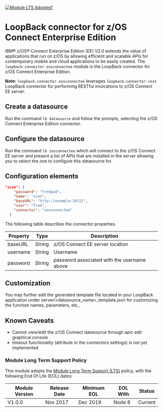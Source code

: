 [![Module LTS Adopted'](https://img.shields.io/badge/Module%20LTS-Adopted-brightgreen.svg?style=flat)](http://github.com/CloudNativeJS/ModuleLTS)

# LoopBack connector for z/OS Connect Enterprise Edition

IBM® z/OS® Connect Enterprise Edition (EE) V2.0 extends the value of applications that run on z/OS by allowing efficient and scalable APIs for contemporary mobile and cloud applications to be easily created. The `loopback-connector-zosconnectee` module is the LoopBack connector for z/OS Connect Enterprise Edition.

**Note**: `loopback-connector-zosconnectee` leverages `loopback-connector-rest` LoopBack connector for performing RESTful invocations to z/OS Connect EE server.

## Create a datasource

Run the command `lb datasource` and follow the prompts, selecting the z/OS Connect Enterprise Edition connector.

## Configure the datasource

Run the command `lb zosconnectee` which will connect to the z/OS Connect EE server and present a list of APIs that are installed in the server allowing you to select the one to configure this datasource for.

## Configuration elements

```json
"zcon": {
    "password": "fredpwd",
    "name": "zcon",
    "baseURL": "http://example:10112",
    "user": "fred",
    "connector": "zosconnectee"
  }
```

The following table describes the connector properties.

Property       | Type    | Description
---------------| --------| --------
baseURL        | String  | z/OS Connect EE server location
username       | String  | Username
password       | String  | password associated with the username above

## Customization

You may further edit the generated template file located in your LoopBack application under server/<datasource_name>_template.json for customizing the function names, parameters, etc,.

## Known Caveats

* Cannot view/edit the z/OS Connect datasource through apic edit graphical console
* timeout functionality (attribute in the connectors settings) is not yet implemented

### Module Long Term Support Policy
This module adopts the [Module Long Term Support (LTS)](http://github.com/CloudNativeJS/ModuleLTS) policy, with the following End Of Life (EOL) dates:

 | Module Version   | Release Date | Minimum EOL | EOL With     | Status  |
 |------------------|--------------|-------------|--------------|---------|
 | V1.0.0	        | Nov 2017     | Dec 2019    | Node 8       | Current |

